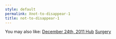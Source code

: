 ```yaml
---
style: default
permalink: Xnot-to-disappear-1
title: not-to-disappear-1
---
```

You may also like:
[December 24th, 2011 Hub](http://scp-wiki.net/december-24th-2011-hub)
[Surgery](http://scp-wiki.net/surgery)